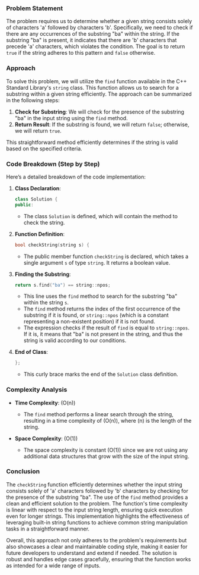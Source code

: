 ### Problem Statement

The problem requires us to determine whether a given string consists solely of characters 'a' followed by characters 'b'. Specifically, we need to check if there are any occurrences of the substring "ba" within the string. If the substring "ba" is present, it indicates that there are 'b' characters that precede 'a' characters, which violates the condition. The goal is to return `true` if the string adheres to this pattern and `false` otherwise.

### Approach

To solve this problem, we will utilize the `find` function available in the C++ Standard Library's `string` class. This function allows us to search for a substring within a given string efficiently. The approach can be summarized in the following steps:

1. **Check for Substring**: We will check for the presence of the substring "ba" in the input string using the `find` method.
2. **Return Result**: If the substring is found, we will return `false`; otherwise, we will return `true`.

This straightforward method efficiently determines if the string is valid based on the specified criteria.

### Code Breakdown (Step by Step)

Here’s a detailed breakdown of the code implementation:

1. **Class Declaration**:
   ```cpp
   class Solution {
   public:
   ```
   - The class `Solution` is defined, which will contain the method to check the string.

2. **Function Definition**:
   ```cpp
   bool checkString(string s) {
   ```
   - The public member function `checkString` is declared, which takes a single argument `s` of type `string`. It returns a boolean value.

3. **Finding the Substring**:
   ```cpp
   return s.find("ba") == string::npos;
   ```
   - This line uses the `find` method to search for the substring "ba" within the string `s`.
   - The `find` method returns the index of the first occurrence of the substring if it is found, or `string::npos` (which is a constant representing a non-existent position) if it is not found.
   - The expression checks if the result of `find` is equal to `string::npos`. If it is, it means that "ba" is not present in the string, and thus the string is valid according to our conditions.

4. **End of Class**:
   ```cpp
   };
   ```
   - This curly brace marks the end of the `Solution` class definition.

### Complexity Analysis

- **Time Complexity**: \(O(n)\)
  - The `find` method performs a linear search through the string, resulting in a time complexity of \(O(n)\), where \(n\) is the length of the string.

- **Space Complexity**: \(O(1)\)
  - The space complexity is constant \(O(1)\) since we are not using any additional data structures that grow with the size of the input string.

### Conclusion

The `checkString` function efficiently determines whether the input string consists solely of 'a' characters followed by 'b' characters by checking for the presence of the substring "ba". The use of the `find` method provides a clean and efficient solution to the problem. The function's time complexity is linear with respect to the input string length, ensuring quick execution even for longer strings. This implementation highlights the effectiveness of leveraging built-in string functions to achieve common string manipulation tasks in a straightforward manner.

Overall, this approach not only adheres to the problem's requirements but also showcases a clear and maintainable coding style, making it easier for future developers to understand and extend if needed. The solution is robust and handles edge cases gracefully, ensuring that the function works as intended for a wide range of inputs.